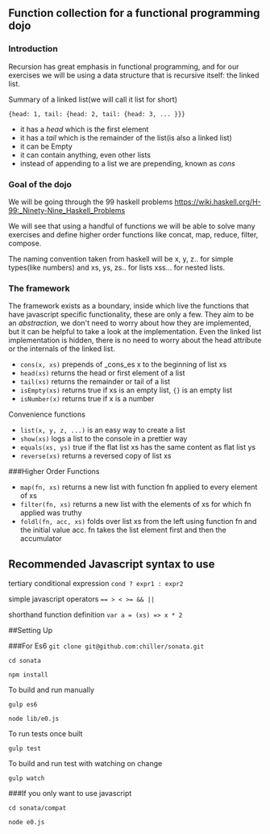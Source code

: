 ## Function collection for a functional programming dojo

### Introduction

Recursion has great emphasis in functional programming, and for our exercises we will be using a data structure that is recursive itself: the linked list.

Summary of a linked list(we will call it list for short)

`{head: 1, tail: {head: 2, tail: {head: 3, ... }}}`
- it has a _head_ which is the first element
- it has a _tail_ which is the remainder of the list(is also a linked list)
- it can be Empty
- it can contain anything, even other lists
- instead of appending to a list we are prepending, known as _cons_

### Goal of the dojo

We will be going through the 99 haskell problems https://wiki.haskell.org/H-99:_Ninety-Nine_Haskell_Problems

We will see that using a handful of functions we will be able to solve many exercises and define higher order functions like concat, map, reduce, filter, compose.

The naming convention taken from haskell will be x, y, z.. for simple types(like numbers) and xs, ys, zs.. for lists xss... for nested lists.

### The framework

The framework exists as a boundary, inside which live the functions that have javascript specific functionality, these are only a few. They aim to be an *abstraction*, we don't need to worry about how they are implemented, but it can be helpful to take a look at the implementation. Even the linked list implementation is hidden, there is no need to worry about the head attribute or the internals of the linked list.

- `cons(x, xs)` prepends of _cons_es x to the beginning of list xs
- `head(xs)` returns the head or first element of a list
- `tail(xs)` returns the remainder or tail of a list
- `isEmpty(xs)` returns true if xs is an empty list, `{}` is an empty list
- `isNumber(x)` returns true if x is a number

Convenience functions

- `list(x, y, z, ...)` is an easy way to create a list
- `show(xs)` logs a list to the console in a prettier way
- `equals(xs, ys)` true if the flat list xs has the same content as flat list ys
- `reverse(xs)` returns a reversed copy of list xs

###Higher Order Functions

- `map(fn, xs)` returns a new list with function fn applied to every element of xs
- `filter(fn, xs)` returns a new list with the elements of xs for which fn applied was truthy
- `foldl(fn, acc, xs)` folds over list xs from the left using function fn and the initial value acc. fn takes the list element first and then the accumulator


## Recommended Javascript syntax to use

tertiary conditional expression `cond ? expr1 : expr2`

simple javascript operators `== > < >= && ||`

shorthand function definition `var a = (xs) => x * 2`


##Setting Up

###For Es6
`git clone git@github.com:chiller/sonata.git`

`cd sonata`

`npm install`

To build and run manually

`gulp es6`

`node lib/e0.js`

To run tests once built

`gulp test`

To build and run test with watching on change

`gulp watch`

###If you only want to use javascript

`cd sonata/compat`

`node e0.js`





